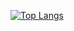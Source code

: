 [![Top Langs](https://github-readme-stats.vercel.app/api/top-langs/?username=MarcoPassoni)](https://github.com/MarcoPassoni/stats)
